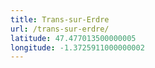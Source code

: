 ```yaml
---
title: Trans-sur-Erdre
url: /trans-sur-erdre/
latitude: 47.477013500000005
longitude: -1.3725911000000002
---
```

